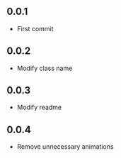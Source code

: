 ## 0.0.1

* First commit

## 0.0.2

* Modify class name

## 0.0.3

* Modify readme

## 0.0.4

* Remove unnecessary animations